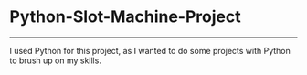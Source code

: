 # Python-Slot-Machine-Project

---

I used Python for this project, as I wanted to do some projects with Python to brush up on my skills.
